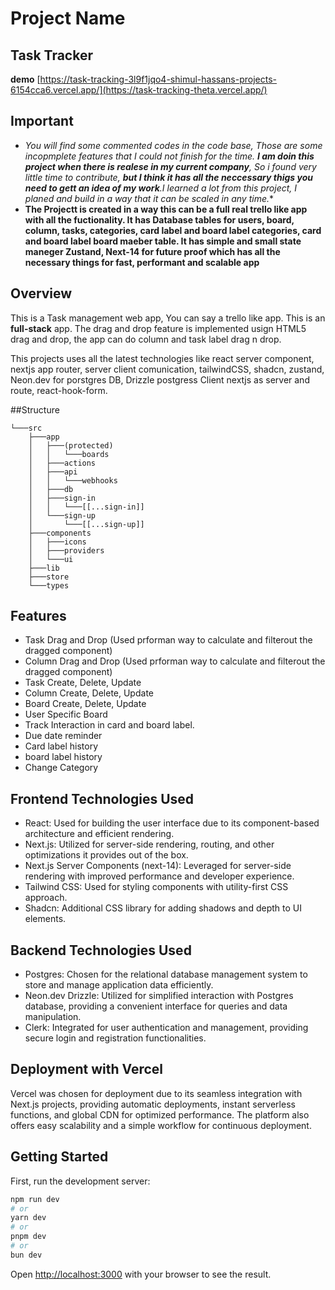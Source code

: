 # Project Name
## Task Tracker  
**demo**  [https://task-tracking-3l9f1jqo4-shimul-hassans-projects-6154cca6.vercel.app/](https://task-tracking-theta.vercel.app/)

## Important
- **You will find some commented codes in the code base, Those are some incopmplete features that I could not finish for the time. ***I am doin this project when there is realese in my current company***, So i found very little time to contribute, **but I think it has all the neccessary thigs you need to gett an idea of my work***.I learned a lot from this project, I planed and build in a way that it can be scaled in any time.** 
- **The Projectt is created in a way this can be a full real trello like app with all the fuctionality. It has Database tables for users, board, column, tasks, categories, card label and board label categories, card and board label board maeber table. It has simple and small state maneger Zustand, Next-14 for future proof which has all the necessary things for fast, performant and scalable app**


## Overview
This is a Task management web app, You can say a trello like app. This is an **full-stack** app. The drag and drop feature is implemented usign HTML5 drag and drop, the app can do column and task label drag n drop. 

This projects uses all the latest technologies like react server component, nextjs app router, server client comunication, tailwindCSS, shadcn, zustand, Neon.dev for porstgres DB, Drizzle postgress Client nextjs as server and route, react-hook-form.

##Structure
```
└───src
    ├───app
    │   ├───(protected)
    │   │   └───boards
    │   ├───actions
    │   ├───api
    │   │   └───webhooks
    │   ├───db
    │   ├───sign-in
    │   │   └───[[...sign-in]]
    │   └───sign-up
    │       └───[[...sign-up]]
    ├───components
    │   ├───icons
    │   ├───providers
    │   └───ui
    ├───lib
    ├───store
    └───types
```

## Features

- Task Drag and Drop (Used prforman way to calculate and filterout the dragged component)
- Column Drag and Drop  (Used prforman way to calculate and filterout the dragged component)
- Task Create, Delete, Update
- Column Create, Delete, Update
- Board Create, Delete, Update
- User Specific Board
- Track Interaction in card and board label.
- Due date reminder
- Card label history
- board label history
- Change Category

## Frontend Technologies Used

- React: Used for building the user interface due to its component-based architecture and efficient rendering.
- Next.js: Utilized for server-side rendering, routing, and other optimizations it provides out of the box.
- Next.js Server Components (next-14): Leveraged for server-side rendering with improved performance and developer experience.
- Tailwind CSS: Used for styling components with utility-first CSS approach.
- Shadcn: Additional CSS library for adding shadows and depth to UI elements.

## Backend Technologies Used

- Postgres: Chosen for the relational database management system to store and manage application data efficiently.
- Neon.dev Drizzle: Utilized for simplified interaction with Postgres database, providing a convenient interface for queries and data manipulation.
- Clerk: Integrated for user authentication and management, providing secure login and registration functionalities.

## Deployment with Vercel

Vercel was chosen for deployment due to its seamless integration with Next.js projects, providing automatic deployments, instant serverless functions, and global CDN for optimized performance. The platform also offers easy scalability and a simple workflow for continuous deployment.


## Getting Started

First, run the development server:

```bash
npm run dev
# or
yarn dev
# or
pnpm dev
# or
bun dev
```

Open [http://localhost:3000](http://localhost:3000) with your browser to see the result.
